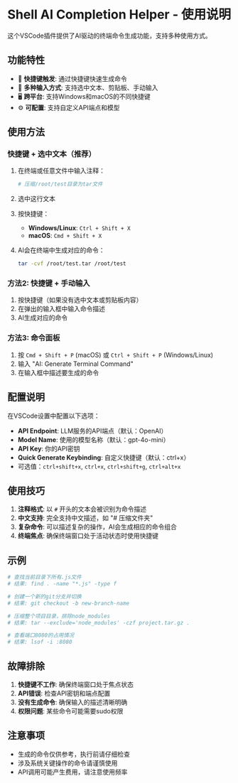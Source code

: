 # Shell AI Completion Helper - 使用说明

这个VSCode插件提供了AI驱动的终端命令生成功能，支持多种使用方式。

## 功能特性

- 🚀 **快捷键触发**: 通过快捷键快速生成命令
- 📝 **多种输入方式**: 支持选中文本、剪贴板、手动输入
- 🖥️ **跨平台**: 支持Windows和macOS的不同快捷键
- ⚙️ **可配置**: 支持自定义API端点和模型

## 使用方法

### 快捷键 + 选中文本（推荐）

1. 在终端或任意文件中输入注释：
   ```bash
   # 压缩/root/test目录为tar文件
   ```

2. 选中这行文本

3. 按快捷键：
   - **Windows/Linux**: `Ctrl + Shift + X`
   - **macOS**: `Cmd + Shift + X`

4. AI会在终端中生成对应的命令：
   ```bash
   tar -cvf /root/test.tar /root/test
   ```

### 方法2: 快捷键 + 手动输入

1. 按快捷键（如果没有选中文本或剪贴板内容）
2. 在弹出的输入框中输入命令描述
3. AI生成对应的命令

### 方法3: 命令面板

1. 按 `Cmd + Shift + P` (macOS) 或 `Ctrl + Shift + P` (Windows/Linux)
2. 输入 "AI: Generate Terminal Command"
3. 在输入框中描述要生成的命令

## 配置说明

在VSCode设置中配置以下选项：

- **API Endpoint**: LLM服务的API端点（默认：OpenAI）
- **Model Name**: 使用的模型名称（默认：gpt-4o-mini）
- **API Key**: 你的API密钥
- **Quick Generate Keybinding**: 自定义快捷键（默认：ctrl+x）
- 可选值：`ctrl+shift+x`, `ctrl+x`, `ctrl+shift+g`, `ctrl+alt+x`

## 使用技巧

1. **注释格式**: 以 `#` 开头的文本会被识别为命令描述
2. **中文支持**: 完全支持中文描述，如 "# 压缩文件夹"
3. **复杂命令**: 可以描述复杂的操作，AI会生成相应的命令组合
4. **终端焦点**: 确保终端窗口处于活动状态时使用快捷键

## 示例

```bash
# 查找当前目录下所有.js文件
# 结果: find . -name "*.js" -type f

# 创建一个新的git分支并切换
# 结果: git checkout -b new-branch-name

# 压缩整个项目目录，排除node_modules
# 结果: tar --exclude='node_modules' -czf project.tar.gz .

# 查看端口8080的占用情况
# 结果: lsof -i :8080
```

## 故障排除

1. **快捷键不工作**: 确保终端窗口处于焦点状态
2. **API错误**: 检查API密钥和端点配置
3. **没有生成命令**: 确保输入的描述清晰明确
4. **权限问题**: 某些命令可能需要sudo权限

## 注意事项

- 生成的命令仅供参考，执行前请仔细检查
- 涉及系统关键操作的命令请谨慎使用
- API调用可能产生费用，请注意使用频率
